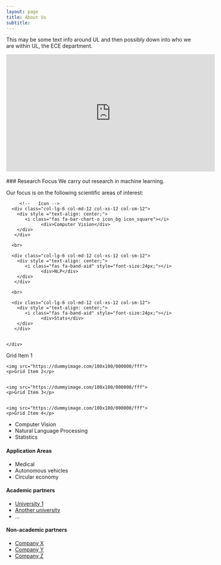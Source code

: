 ```yaml
---
layout: page
title: About Us
subtitle: 
---
```



This may be some text info around UL and then possibly down into who we are within UL, the ECE department.  

<div class="video-container">
<iframe style="display: block; margin: auto;" width="560" height="315" src="https://www.youtube.com/embed/a3y9r995C5w" title="YouTube video player" frameborder="0" allow="accelerometer; autoplay; clipboard-write; encrypted-media; gyroscope; picture-in-picture" allowfullscreen></iframe>
</div>
<!-- Add some space between video and text -->
<br>
### Research Focus
We carry out research in machine learning.

Our focus is on the following scientific areas of interest:

<!-- Set up icons -->
<div class="container-fluid">
   
   <div class="row" >
     
         <!--   Icon -->
      <div class="col-lg-6 col-md-12 col-xs-12 col-sm-12">
        <div style ="text-align: center;">
           <i class="fas fa-bar-chart-o icon_bg icon_square"></i>
                 <div>Computer Vision</div>
        </div>
       </div>
      
      <br>
      
      <div class="col-lg-6 col-md-12 col-xs-12 col-sm-12">
        <div style ="text-align: center;">
           <i class="fas fa-band-aid" style="font-size:24px;"></i>
                 <div>NLP</div>
        </div>
       </div>
      
      <br>
      
      <div class="col-lg-6 col-md-12 col-xs-12 col-sm-12">
        <div style ="text-align: center;">
           <i class="fas fa-band-aid" style="font-size:24px;"></i>
                 <div>Stats</div>
        </div>
       </div>
      
      
    </div>            
 </div>
 
 
 
<div class="gridcontainer">
    <i class="fas fa-band-aid" style="font-size:24px;"></i>
    <p>Grid Item 1</p>


    <img src="https://dummyimage.com/100x100/000000/fff">
    <p>Grid Item 2</p>


    <img src="https://dummyimage.com/100x100/000000/fff">
    <p>Grid Item 3</p>


    <img src="https://dummyimage.com/100x100/000000/fff">
    <p>Grid Item 4</p>
   
  </div>

- Computer Vision
- Natural Language Processing 
- Statistics 


#### Application Areas 
- Medical
- Autonomous vehicles
- Circular economy


#### Academic partners
- [University 1](https://www.ul.ie/)
- [Another university](https://www.ul.ie/)
- ...


#### Non-academic partners
- [Company X](https://www.ul.ie/)
- [Company Y](https://www.ul.ie/)
- [Company Z](https://www.ul.ie/)
